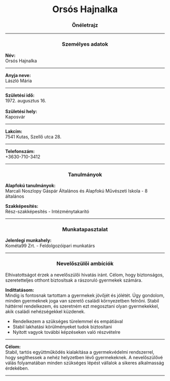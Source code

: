 #  <center> Orsós Hajnalka</center>
### <center>Önéletrajz </center>

---

### <center>Személyes adatok</center>

**Név:** <br> Orsós Hajnalka  

---

**Anyja neve:**<br>László Mária  

---

**Születési idő:**<br>1972. augusztus 16.  <br><br>
**Születési hely:** <br>Kaposvár  

---

**Lakcím:** <br> 7541 Kutas, Szellő utca 28.  

---

**Telefonszám:** <br>+3630-710-3412  

---

### <center>Tanulmányok</center>

**Alapfokú tanulmányok:** <br>Marcali Noszlopy Gáspár Általános és Alapfokú Művészeti Iskola - 8 általános

**Szakképesítés:** <br>Rész-szakképesítés - Intézménytakarító


---

### <center>Munkatapasztalat</center>

**Jelenlegi munkahely:** <br>Kométa99 Zrt. - Feldolgozóipari munkatárs

---

### <center>Nevelőszülői ambíciók</center>

Elhivatottságot érzek a nevelőszülői hivatás iránt. Célom, hogy biztonságos, szeretetteljes otthont biztosítsak a rászoruló gyermekek számára.

**Indíttatásom:** <br>
Mindig is fontosnak tartottam a gyermekek jövőjét és jólétét. Úgy gondolom, minden gyermeknek joga van szerető családi környezetben felnőni. Stabil háttérrel rendelkezem, és szeretném ezt megosztani olyan gyermekekkel, akik családi nehézségekkel küzdenek.

- Rendelkezem a szükséges türelemmel és empátiával
- Stabil lakhatási körülményeket tudok biztosítani
- Nyitott vagyok további képzéseken való részvételre

---

**Célom:** <br>
Stabil, tartós együttműködés kialakítása a gyermekvédelmi rendszerrel, hogy segíthessek a nehéz helyzetben lévő gyermekeknek. A nevelőszülővé válás folyamatában minden szükséges lépést vállalok a sikeres alkalmasság érdekében.

---

